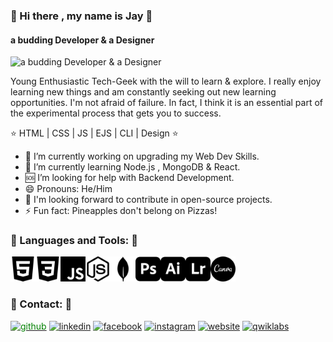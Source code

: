 
###                                                             👋 Hi there , my name is Jay  👋
####                                                            a budding Developer & a Designer
![a budding Developer & a Designer](https://media.giphy.com/media/zOvBKUUEERdNm/giphy.gif)

Young Enthusiastic Tech-Geek with the will to learn & explore. I really enjoy learning new things and am constantly seeking out new learning opportunities. I'm not afraid of failure. In fact, I think it is an essential part of the experimental process that gets you to success.

⭐   HTML | CSS | JS |  EJS | CLI |  Design   ⭐

- 🔭 I’m currently working on upgrading my Web Dev Skills. 
- 🌱 I’m currently learning Node.js , MongoDB & React. 
- 🆘 I’m looking for help with Backend Development. 
- 😄 Pronouns: He/Him 
- 👀 I'm looking forward to contribute in open-source projects.
- ⚡ Fun fact: Pineapples don't belong on Pizzas! 


### 🎯  Languages and Tools:  🎯
<img src='https://github.com/Yolo-cell-hash/Yolo-cell-hash/blob/main/html5.svg' alt='HTML5' height='40'><img src='https://github.com/Yolo-cell-hash/Yolo-cell-hash/blob/main/css3.svg' alt='CSS3' height='40'><img src='https://github.com/Yolo-cell-hash/Yolo-cell-hash/blob/main/javascript.svg' alt='JAVASCRIPT' height='40'><img src='https://github.com/Yolo-cell-hash/Yolo-cell-hash/blob/main/nodedotjs.svg' alt='Node.js' height='40'><img src='https://github.com/Yolo-cell-hash/Yolo-cell-hash/blob/main/mongodb.svg' alt='MongoDB' height='40'><img src='https://github.com/Yolo-cell-hash/Yolo-cell-hash/blob/main/adobephotoshop.svg' alt='Photoshop' height='40'><img src='https://github.com/Yolo-cell-hash/Yolo-cell-hash/blob/main/adobeillustrator.svg' alt='Illustrator' height='40'><img src='https://github.com/Yolo-cell-hash/Yolo-cell-hash/blob/main/adobelightroom.svg' alt='Lightroom' height='40'><img src='https://github.com/Yolo-cell-hash/Yolo-cell-hash/blob/main/canva.svg' alt='Canva' height='40'>


### 📲  Contact:  📲

[<img src='https://cdn.jsdelivr.net/npm/simple-icons@3.0.1/icons/github.svg' style="color:green" alt='github' height='40'  >](https://github.com/https://github.com/Yolo-cell-hash/Yolo-cell-hash)  [<img src='https://cdn.jsdelivr.net/npm/simple-icons@3.0.1/icons/linkedin.svg' alt='linkedin' height='40'>](https://www.linkedin.com/in/https://www.linkedin.com/in/jay-keer-0ba889200/)  [<img src='https://cdn.jsdelivr.net/npm/simple-icons@3.0.1/icons/facebook.svg' alt='facebook' height='40'>](https://www.facebook.com/https://www.facebook.com/jay.keer.31)  [<img src='https://cdn.jsdelivr.net/npm/simple-icons@3.0.1/icons/instagram.svg' alt='instagram' height='40'>](https://www.instagram.com/jaykeer__/)  [<img src='https://cdn.jsdelivr.net/npm/simple-icons@3.0.1/icons/icloud.svg' alt='website' height='40'>](https://yolo-cell-hash.github.io/cv/)  [<img src='https://cdn.jsdelivr.net/npm/simple-icons@3.0.1/icons/qwiklabs.svg' alt='qwiklabs' height='40'>](https://www.qwiklabs.com/public_profiles/4c5558be-7496-4088-98b8-711fe24dab48)  


